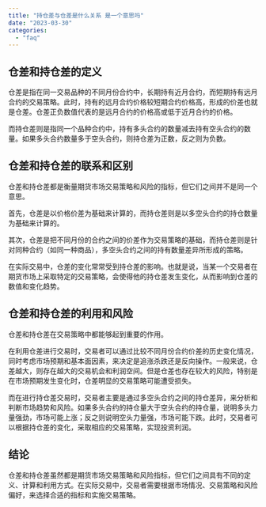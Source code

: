 ```yaml
---
title: "持仓差与仓差是什么关系 是一个意思吗"
date: "2023-03-30"
categories: 
  - "faq"
---
```


## 仓差和持仓差的定义

仓差是指在同一交易品种的不同月份合约中，长期持有近月合约，而短期持有远月合约的交易策略。此时，持有的远月合约价格较短期合约价格高，形成的价差也就是仓差。仓差正负数值代表的是远月合约的价格高或低于近月合约的价格。

而持仓差则是指同一个品种合约中，持有多头合约的数量减去持有空头合约的数量。如果多头合约数量多于空头合约，则持仓差为正数，反之则为负数。

## 仓差和持仓差的联系和区别

仓差和持仓差都是衡量期货市场交易策略和风险的指标，但它们之间并不是同一个意思。

首先，仓差是以价格价差为基础来计算的，而持仓差则是以多空头合约的持仓数量为基础来计算的。

其次，仓差是把不同月份的合约之间的价差作为交易策略的基础，而持仓差则是针对同种合约（如同一种商品），多空头合约之间的持有数量差异所形成的策略。

在实际交易中，仓差的变化常常受到持仓差的影响。也就是说，当某一个交易者在期货市场上采取特定的交易策略，会使得他的持仓差发生变化，从而影响到仓差的数值和变化趋势。

## 仓差和持仓差的利用和风险

仓差和持仓差在交易策略中都能够起到重要的作用。

在利用仓差进行交易时，交易者可以通过比较不同月份合约价差的历史变化情况，同时考虑市场预期和基本面因素，来决定是追涨杀跌还是反向操作。一般来说，仓差越大，则存在越大的交易机会和利润空间。但是仓差也存在较大的风险，特别是在市场预期发生变化时，仓差明显的交易策略可能遭受损失。

而在进行持仓差交易时，交易者主要是通过多空头合约之间的持仓差异，来分析和判断市场趋势和风险。如果多头合约的持仓量大于空头合约的持仓量，说明多头力量强劲，市场可能上涨；反之则说明空头力量强，市场可能下跌。此时，交易者可以根据持仓差的变化，采取相应的交易策略，实现投资利润。

## 结论

仓差和持仓差虽然都是期货市场交易策略和风险指标，但它们之间具有不同的定义、计算和利用方式。在实际交易中，交易者需要根据市场情况、交易策略和风险偏好，来选择合适的指标和实施交易策略。

